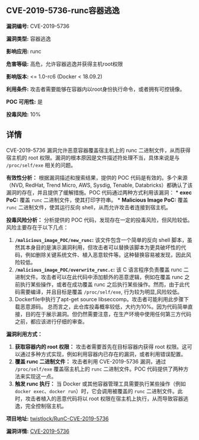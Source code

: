## CVE-2019-5736-runc容器逃逸

**漏洞编号:** CVE-2019-5736

**漏洞类型:** 容器逃逸

**影响应用:** runc

**危害等级:** 高危，允许容器逃逸并获得主机root权限

**影响版本:** <= 1.0-rc6 (Docker < 18.09.2)

**利用条件:** 攻击者需要能够在容器内以root身份执行命令，或者拥有可控镜像。

**POC 可用性:** 是

**投毒风险:** 10%

## 详情

CVE-2019-5736 漏洞允许恶意容器覆盖宿主机上的 runc 二进制文件，从而获得宿主机的 root 权限。漏洞的根本原因是文件描述符处理不当，具体来说是与 `/proc/self/exe` 相关的问题。

**有效性分析：**
根据漏洞描述和搜索结果，提供的 POC 代码是有效的。多个来源（NVD, RedHat, Trend Micro, AWS, Sysdig, Tenable, Databricks）都确认了该漏洞的存在，并且提供了缓解措施。POC 代码通过两种方式利用该漏洞：
    *   **exec PoC:**  覆盖 `runc` 二进制文件，使其打印字符串。
    *   **Malicious Image PoC:**  覆盖 `runc` 二进制文件，使其运行反向 shell，从而允许攻击者连接到宿主机。

**投毒风险分析：**
分析提供的 POC 代码，发现存在一定的投毒风险，但风险较低。风险主要存在于以下几点：

1.  **`/malicious_image_POC/new_runc`:**  该文件包含一个简单的反向 shell 脚本，虽然其本身目的是演示漏洞利用，但攻击者可以替换该脚本为更具破坏性的代码，例如删除关键系统文件、植入恶意软件等。这种替换容易被发现，因此风险较低。
2.  **`/malicious_image_POC/overwrite_runc.c`:**  该 C 语言程序负责覆盖 runc 二进制文件。攻击者可以在此代码中添加额外的恶意逻辑，例如在覆盖 runc 之前执行某些操作，或者在成功覆盖 runc 之后执行某些操作。然而，由于此代码需要编译，并且目标是覆盖 `/proc/self/exe`, 行为较为明显,风险较低。
3. Dockerfile中执行了apt-get source libseccomp。攻击者可能利用此步骤下载恶意源码。
总而言之，此仓库投毒概率较低，大约为10%。因为代码简单直接，目的在于展示漏洞。但仍然需要注意，在生产环境中使用任何第三方代码之前，都应该进行仔细的审查。

**漏洞利用方式：**
1.  **获取容器内的 root 权限：** 攻击者需要首先在目标容器内获得 root 权限。这可以通过多种方式实现，例如利用容器内已存在的漏洞，或者利用错误配置。
2.  **覆盖 runc 二进制文件：** 攻击者利用 CVE-2019-5736 漏洞，通过 `/proc/self/exe` 覆盖宿主机上的 `runc` 二进制文件。POC 代码提供了两种方法来实现这一点。
3.  **触发 runc 执行：** 当 Docker 或其他容器管理工具需要执行某些操作（例如 `docker exec`、`docker run`）时，它会调用被覆盖的 `runc` 二进制文件。此时，攻击者植入的恶意代码将以 root 权限在宿主机上执行，从而导致容器逃逸，完全控制宿主机。


**项目地址:** [twistlock/RunC-CVE-2019-5736](https://github.com/twistlock/RunC-CVE-2019-5736)

**漏洞详情:** [CVE-2019-5736](https://nvd.nist.gov/vuln/detail/CVE-2019-5736)